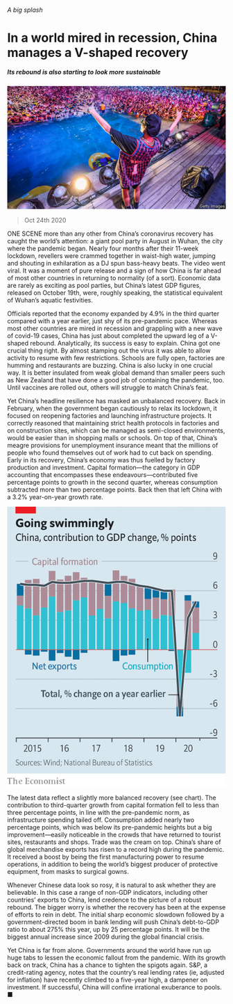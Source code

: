 ###### A big splash

# In a world mired in recession, China manages a V-shaped recovery 

##### Its rebound is also starting to look more sustainable 

![image](images/20201024_CNP501.jpg) 

> Oct 24th 2020 

ONE SCENE more than any other from China’s coronavirus recovery has caught the world’s attention: a giant pool party in August in Wuhan, the city where the pandemic began. Nearly four months after their 11-week lockdown, revellers were crammed together in waist-high water, jumping and shouting in exhilaration as a DJ spun bass-heavy beats. The video went viral. It was a moment of pure release and a sign of how China is far ahead of most other countries in returning to normality (of a sort). Economic data are rarely as exciting as pool parties, but China’s latest GDP figures, released on October 19th, were, roughly speaking, the statistical equivalent of Wuhan’s aquatic festivities.

Officials reported that the economy expanded by 4.9% in the third quarter compared with a year earlier, just shy of its pre-pandemic pace. Whereas most other countries are mired in recession and grappling with a new wave of covid-19 cases, China has just about completed the upward leg of a V-shaped rebound. Analytically, its success is easy to explain. China got one crucial thing right. By almost stamping out the virus it was able to allow activity to resume with few restrictions. Schools are fully open, factories are humming and restaurants are buzzing. China is also lucky in one crucial way. It is better insulated from weak global demand than smaller peers such as New Zealand that have done a good job of containing the pandemic, too. Until vaccines are rolled out, others will struggle to match China’s feat.


Yet China’s headline resilience has masked an unbalanced recovery. Back in February, when the government began cautiously to relax its lockdown, it focused on reopening factories and launching infrastructure projects. It correctly reasoned that maintaining strict health protocols in factories and on construction sites, which can be managed as semi-closed environments, would be easier than in shopping malls or schools. On top of that, China’s meagre provisions for unemployment insurance meant that the millions of people who found themselves out of work had to cut back on spending. Early in its recovery, China’s economy was thus fuelled by factory production and investment. Capital formation—the category in GDP accounting that encompasses these endeavours—contributed five percentage points to growth in the second quarter, whereas consumption subtracted more than two percentage points. Back then that left China with a 3.2% year-on-year growth rate.

![image](images/20201024_CNC170.png) 


The latest data reflect a slightly more balanced recovery (see chart). The contribution to third-quarter growth from capital formation fell to less than three percentage points, in line with the pre-pandemic norm, as infrastructure spending tailed off. Consumption added nearly two percentage points, which was below its pre-pandemic heights but a big improvement—easily noticeable in the crowds that have returned to tourist sites, restaurants and shops. Trade was the cream on top. China’s share of global merchandise exports has risen to a record high during the pandemic. It received a boost by being the first manufacturing power to resume operations, in addition to being the world’s biggest producer of protective equipment, from masks to surgical gowns.

Whenever Chinese data look so rosy, it is natural to ask whether they are believable. In this case a range of non-GDP indicators, including other countries’ exports to China, lend credence to the picture of a robust rebound. The bigger worry is whether the recovery has been at the expense of efforts to rein in debt. The initial sharp economic slowdown followed by a government-directed boom in bank lending will push China’s debt-to-GDP ratio to about 275% this year, up by 25 percentage points. It will be the biggest annual increase since 2009 during the global financial crisis.

Yet China is far from alone. Governments around the world have run up huge tabs to lessen the economic fallout from the pandemic. With its growth back on track, China has a chance to tighten the spigots again. S&amp;P, a credit-rating agency, notes that the country’s real lending rates (ie, adjusted for inflation) have recently climbed to a five-year high, a dampener on investment. If successful, China will confine irrational exuberance to pools. ■


